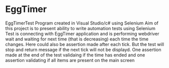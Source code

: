 # EggTimer
EggTimerTest
Program created in Visual Studio/c# using Selenium
Aim of this project is to present ability to write automation tests using Selenium
Test is connecting with EggTimer application and is performing webdriver wait and waiting for next time (that is decreasing) each time the time changes. Here could also be assertion made after each tick.
But the test will stop and return message if the next tick will not be displayd.
One assertion made at the end of the test validaing if the time has ended and one assertion validating if all items are present on the main screen
 